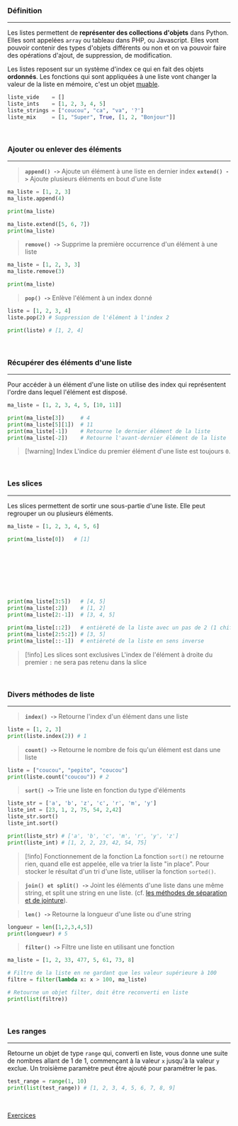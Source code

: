 ### Définition
---

Les listes permettent de **représenter des collections d'objets** dans Python. Elles sont appelées `array` ou tableau dans PHP, ou Javascript. Elles vont pouvoir contenir des types d'objets différents ou non et on va pouvoir faire des opérations d'ajout, de suppression, de modification. 

Les listes reposent sur un système d'index ce qui en fait des objets **ordonnés**. Les fonctions qui sont appliquées à une liste vont changer la valeur de la liste en mémoire, c'est un objet [muable](14.%20Les%20objets%20muables%20et%20immuables.md#Les%20objets%20muables).

```python
liste_vide    = []
liste_ints    = [1, 2, 3, 4, 5]
liste_strings = ["coucou", "ca", "va", '?']
liste_mix     = [1, "Super", True, [1, 2, "Bonjour"]]
```

<br>

### Ajouter ou enlever des éléments
---

> **`append() ->`** Ajoute un élément à une liste en dernier index
> **`extend() ->`** Ajoute plusieurs éléments en bout d'une liste 
```python
ma_liste = [1, 2, 3]
ma_liste.append(4)

print(ma_liste)

ma_liste.extend([5, 6, 7])
print(ma_liste)
```

> **`remove() ->`** Supprime la première occurrence d'un élément à une liste
```python
ma_liste = [1, 2, 3, 3]
ma_liste.remove(3)

print(ma_liste)
```

>**`pop() ->`** Enlève l'élément à un index donné
```python
liste = [1, 2, 3, 4]
liste.pop(2) # Suppression de l'élément à l'index 2

print(liste) # [1, 2, 4]
```

<br>

### Récupérer des éléments d'une liste
---

Pour accéder à un élément d'une liste on utilise des index qui représentent l'ordre dans lequel l'élément est disposé.

```python
ma_liste = [1, 2, 3, 4, 5, [10, 11]]

print(ma_liste[3])     # 4
print(ma_liste[5][1])  # 11
print(ma_liste[-1])    # Retourne le dernier élément de la liste
print(ma_liste[-2])    # Retourne l'avant-dernier élément de la liste
```


> [!warning] Index
> L'indice du premier élément d'une liste est toujours `0`.

<br>

### Les slices
---

Les slices permettent de sortir une sous-partie d'une liste. Elle peut regrouper un ou plusieurs éléments.

```python
ma_liste = [1, 2, 3, 4, 5, 6]

print(ma_liste[0])   # [1]









print(ma_liste[3:5])   # [4, 5]
print(ma_liste[:2])    # [1, 2]
print(ma_liste[2:-1])  # [3, 4, 5]

print(ma_liste[::2])   # entièreté de la liste avec un pas de 2 (1 chiffre sur 2)
print(ma_liste[2:5:2]) # [3, 5]
print(ma_liste[::-1])  # entièreté de la liste en sens inverse
```


> [!info] Les slices sont exclusives
> L'index de l'élément à droite du premier `:` ne sera pas retenu dans la slice

<br>

### Divers méthodes de liste
---

> **`index() ->`** Retourne l'index d'un élément dans une liste
```python
liste = [1, 2, 3]
print(liste.index(2)) # 1
```

> **`count() ->`** Retourne le nombre de fois qu'un élément est dans une liste
```python
liste = ["coucou", "pepito", "coucou"]
print(liste.count("coucou")) # 2
```

> **`sort() ->`** Trie une liste en fonction du type d'éléments
```python
liste_str = ['a', 'b', 'z', 'c', 'r', 'm', 'y']
liste_int = [23, 1, 2, 75, 54, 2,42]
liste_str.sort()
liste_int.sort()

print(liste_str) # ['a', 'b', 'c', 'm', 'r', 'y', 'z']
print(liste_int) # [1, 2, 2, 23, 42, 54, 75]
```


> [!info] Fonctionnement de la fonction
> 	La fonction `sort()` ne retourne rien, quand elle est appelée, elle va trier la liste "in place". Pour stocker le résultat d'un tri d'une liste, utiliser la fonction `sorted()`.


> **`join() et split() ->`** Joint les éléments d'une liste dans une même string, et split une string en une liste. (cf. [les méthodes de séparation et de jointure](8.%20Les%20méthodes%20de%20chaînes%20de%20caractères.md#%20Méthodes%20de%20séparation%20et%20de%20jointure)).

> **`len() ->`** Retourne la longueur d'une liste ou d'une string
```python
longueur = len([1,2,3,4,5])
print(longueur) # 5
```

> **`filter() ->`** Filtre une liste en utilisant une fonction
```python
ma_liste = [1, 2, 33, 477, 5, 61, 73, 8]

# Filtre de la liste en ne gardant que les valeur supérieure à 100
filtre = filter(lambda x: x > 100, ma_liste)

# Retourne un objet filter, doit être reconverti en liste
print(list(filtre))
```

<br>

### Les ranges
---

Retourne un objet de type `range` qui, converti en liste, vous donne une suite de nombres allant de 1 de 1, commençant à la valeur `x` jusqu'à la valeur `y` exclue. Un troisième paramètre peut être ajouté pour paramétrer le pas.

```python
test_range = range(1, 10)
print(list(test_range)) # [1, 2, 3, 4, 5, 6, 7, 8, 9]
```

<br>

[Exercices](Exercices/a.%20Impératif/13.%20Les%20listes.md)
